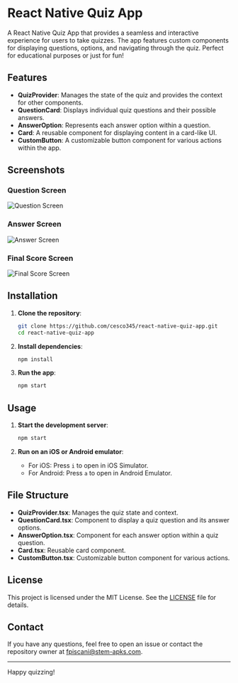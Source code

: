 # React Native Quiz App

A React Native Quiz App that provides a seamless and interactive experience for users to take quizzes. The app features custom components for displaying questions, options, and navigating through the quiz. Perfect for educational purposes or just for fun!

## Features

- **QuizProvider**: Manages the state of the quiz and provides the context for other components.
- **QuestionCard**: Displays individual quiz questions and their possible answers.
- **AnswerOption**: Represents each answer option within a question.
- **Card**: A reusable component for displaying content in a card-like UI.
- **CustomButton**: A customizable button component for various actions within the app.

## Screenshots

### Question Screen

![Question Screen](assets/screenshots/1.jpg)

### Answer Screen

![Answer Screen](assets/screenshots/2.jpg)

### Final Score Screen

![Final Score Screen](assets/screenshots/3.jpg)

## Installation

1. **Clone the repository**:

   ```bash
   git clone https://github.com/cesco345/react-native-quiz-app.git
   cd react-native-quiz-app
   ```

2. **Install dependencies**:

   ```bash
   npm install
   ```

3. **Run the app**:
   ```bash
   npm start
   ```

## Usage

1. **Start the development server**:

   ```bash
   npm start
   ```

2. **Run on an iOS or Android emulator**:
   - For iOS: Press `i` to open in iOS Simulator.
   - For Android: Press `a` to open in Android Emulator.

## File Structure

- **QuizProvider.tsx**: Manages the quiz state and context.
- **QuestionCard.tsx**: Component to display a quiz question and its answer options.
- **AnswerOption.tsx**: Component for each answer option within a quiz question.
- **Card.tsx**: Reusable card component.
- **CustomButton.tsx**: Customizable button component for various actions.

## License

This project is licensed under the MIT License. See the [LICENSE](LICENSE) file for details.

## Contact

If you have any questions, feel free to open an issue or contact the repository owner at fpiscani@stem-apks.com.

---

Happy quizzing!
